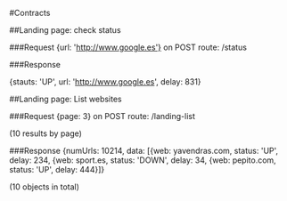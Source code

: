 #Contracts

##Landing page: check status

###Request
{url: 'http://www.google.es'}
on POST route: /status

###Response

{stauts: 'UP',
url: 'http://www.google.es',
delay: 831}

##Landing page: List websites

###Request
{page: 3}
on POST route: /landing-list

(10 results by page)

###Response
{numUrls: 10214,
data: [{web: yavendras.com,
status: 'UP',
delay: 234,
{web: sport.es,
status: 'DOWN',
delay: 34,
{web: pepito.com,
status: 'UP',
delay: 444}]}

(10 objects in total)